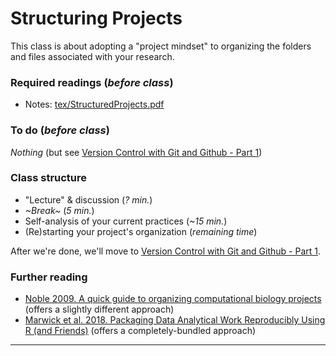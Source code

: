 # Structuring Projects

This class is about adopting a "project mindset" to organizing the folders and files associated with your research.

### Required readings (_before class_)
- Notes: [tex/StructuredProjects.pdf](tex/StructuredProjects.pdf)

### To do (_before class_)
_Nothing_ (but see [Version Control with Git and Github - Part 1](../VersionControl_Git_part_1/README.md))

### Class structure
- "Lecture" & discussion (_? min._)
- _~Break~_ (_5 min._)
- Self-analysis of your current practices (_~15 min._)
- (Re)starting your project's organization (_remaining time_)

After we're done, we'll move to [Version Control with Git and Github - Part 1](../VersionControl_Git_part_1/README.md).

### Further reading
- [Noble 2009. A quick guide to organizing computational biology projects](../../readings/pdfs/Noble2009.pdf) (offers a slightly different approach)
- [Marwick et al. 2018. Packaging Data Analytical Work Reproducibly Using R (and Friends)](../../readings/pdfs/Marwick2018.pdf) (offers a completely-bundled approach)

***
